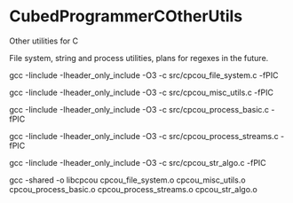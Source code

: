 # CubedProgrammerCOtherUtils
Other utilities for C

File system, string and process utilities, plans for regexes in the future.

gcc -Iinclude -Iheader_only_include -O3 -c src/cpcou_file_system.c -fPIC

gcc -Iinclude -Iheader_only_include -O3 -c src/cpcou_misc_utils.c -fPIC

gcc -Iinclude -Iheader_only_include -O3 -c src/cpcou_process_basic.c -fPIC

gcc -Iinclude -Iheader_only_include -O3 -c src/cpcou_process_streams.c -fPIC

gcc -Iinclude -Iheader_only_include -O3 -c src/cpcou_str_algo.c -fPIC

gcc -shared -o libcpcou cpcou_file_system.o cpcou_misc_utils.o cpcou_process_basic.o cpcou_process_streams.o cpcou_str_algo.o
